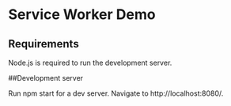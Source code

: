# Service Worker Demo

## Requirements
Node.js is required to run the development server.

##Development server

Run npm start for a dev server. Navigate to http://localhost:8080/.
